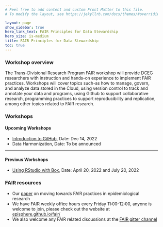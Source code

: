 ```yaml
---
# Feel free to add content and custom Front Matter to this file.
# To modify the layout, see https://jekyllrb.com/docs/themes/#overriding-theme-defaults

layout: page
show_sidebar: true
hero_link_text: FAIR Principles for Data Stewardship
hero_size: is-medium
title: FAIR Principles for Data Stewardship
toc: true
---
```



### Workshop overview
The Trans-Divisional Research Program FAIR workshop will provide DCEG researchers with instruction and hands-on experience to implement FAIR practices. Workshops will cover topics such-as how to manage, govern, and analyze data stored in the Cloud, using version control to track and annotate your data and programs, using Github to support collaborative research, programming practices to support reproducibility and replication, among other topics related to FAIR research.



### Workshops

#### Upcoming Workshops 
- [Introduction to GitHub](https://dceg-workshops.github.io/fair_principles_for_data_stewardship/workshops/workshop_2), Date: Dec 14, 2022
- Data Harmonization, Date: To be announced
 
---
#### Previous Workshops
- [Using RStudio with Box](https://dceg-workshops.github.io/fair_principles_for_data_stewardship/workshops/workshop_1), Date: April 20, 2022 and July 20, 2022


### FAIR resources
- Our [paper](https://arxiv.org/abs/2206.06159) on moving towards FAIR practices in epidemiological research 
- We  have FAIR weekly office hours every Friday 11:00-12:00, anyone is welcome to join, please check out the website at [episphere.github.io/fair/](https://episphere.github.io/fair/)
- We also welcome any FAIR related discussions at the [FAIR gitter channel](https://gitter.im/episphere/Fair)
